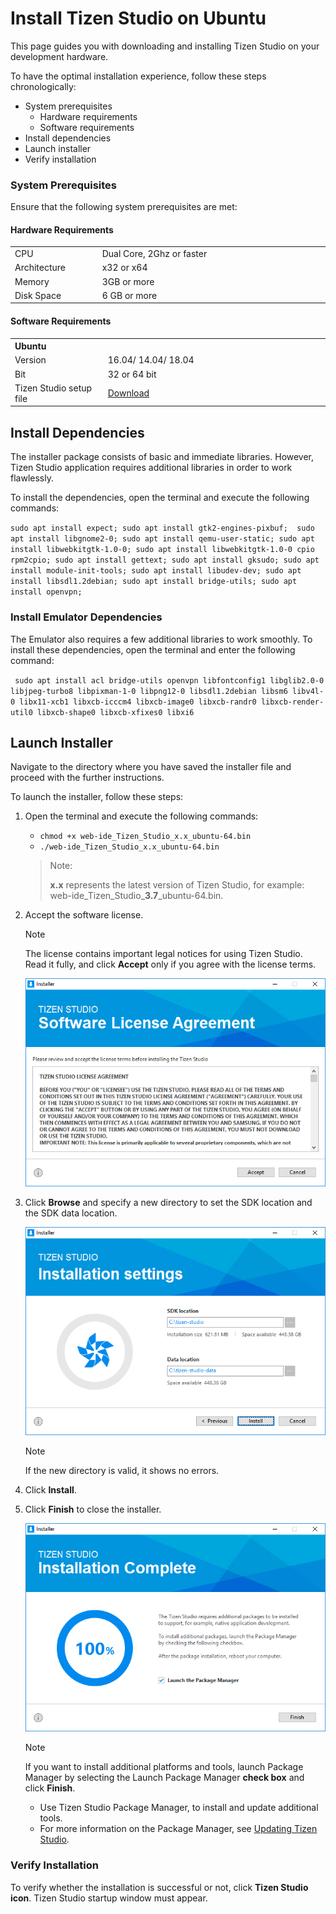 # Install Tizen Studio on Ubuntu

This page guides you with downloading and installing Tizen Studio on your development hardware. 

To have the optimal installation experience, follow these steps chronologically:

- System prerequisites
  - Hardware requirements
  - Software requirements
- Install dependencies
- Launch installer
- Verify installation

<style type="text/css">
a.clickable   { width: 100%; height: 100%; }
a.clickable:hover   { background-color:; color: #FFFFF; }
</style>
### System Prerequisites

Ensure that the following system prerequisites are met:

#### Hardware Requirements
<table>
  <tr>
      <td width=150px>CPU</td>
    <td colspan="3" width=50px>Dual Core, 2Ghz or faster</td>
  </tr>
  <tr>
    <td>Architecture</td>
    <td width=520px>x32 or x64 </td>
  </tr>
  <tr>
    <td>Memory</td>
    <td colspan="3">3GB or more </td>
  </tr>
  <tr>
    <td>Disk Space</td>
    <td colspan="3">6 GB or more </td>
  </tr>
</table> 

#### Software Requirements
<table>
  <tr>
    <th colspan="2" align=left>Ubuntu</th>
  </tr>
  <tr>
    <td width=190x>Version</td>
    <td width=520px>16.04/ 14.04/ 18.04</td>
  </tr>
  <tr>
    <td>Bit</td>
    <td>32 or 64 bit</td>
  </tr>

  <td>Tizen Studio setup file</td>
    <td>
    <a href="https://developer.tizen.org/development/tizen-studio/download#" class="clickable" target="_blank">Download</a></td>
  </tr>
</table>

	
## Install Dependencies

The installer package consists of basic and immediate libraries. However, Tizen Studio application requires additional libraries in order to work flawlessly. 

To install the dependencies, open the terminal and execute the following commands: 

`
sudo apt install expect; sudo apt install gtk2-engines-pixbuf;  sudo apt install libgnome2-0; sudo apt install qemu-user-static;
sudo apt install libwebkitgtk-1.0-0; sudo apt install libwebkitgtk-1.0-0 cpio rpm2cpio; sudo apt install gettext; sudo apt install gksudo; sudo apt install module-init-tools; sudo apt install libudev-dev; sudo apt install libsdl1.2debian; sudo apt install bridge-utils; sudo apt install openvpn;
 `

 ### Install Emulator Dependencies

The Emulator also requires a few additional libraries to work smoothly. To install these dependencies, open the terminal and enter the following command:

  ` sudo apt install acl bridge-utils openvpn libfontconfig1 libglib2.0-0 libjpeg-turbo8 libpixman-1-0 libpng12-0 libsdl1.2debian libsm6 libv4l-0 libx11-xcb1 libxcb-icccm4 libxcb-image0 libxcb-randr0 libxcb-render-util0 libxcb-shape0 libxcb-xfixes0 libxi6`

## Launch Installer 

Navigate to the directory where you have saved the installer file and proceed with the further instructions. 

To launch the installer, follow these steps:

1. Open the terminal and execute the following commands:
	
	- `chmod +x web-ide_Tizen_Studio_x.x_ubuntu-64.bin`
	- `./web-ide_Tizen_Studio_x.x_ubuntu-64.bin` 
	>Note:
	>
	>**x.x** represents the latest version of Tizen Studio, for example: web-ide_Tizen_Studio_**3.7**_ubuntu-64.bin.
2. Accept the software license.
   
   > [!NOTE]
   >The license contains important legal notices for using Tizen Studio. Read it fully, and click **Accept** only if you agree with the license terms.

   ![Tizen Studio License Agreement](./media/install_sdk_license.png)

3. Click **Browse** and specify a new directory to set the SDK location and the SDK data location.

   ![Set SDK and data location](./media/install_sdk_directory.png)
   
   > [!NOTE]
   >If the new directory is valid, it shows no errors.
4. Click **Install**.
5. Click **Finish** to close the installer.

   ![Installation complete](./media/migration_finish_instal.png)

   > [!NOTE]
   >If you want to install additional platforms and tools, launch Package Manager by selecting the Launch Package Manager **check box** and click **Finish**.
   > - Use Tizen Studio Package Manager, to install and update additional tools. 
   > - For more information on the Package Manager, see [Updating Tizen Studio](./update-sdk.md).

### Verify Installation
   
To verify whether the installation is successful or not, click **Tizen Studio icon**. Tizen Studio startup window must appear.